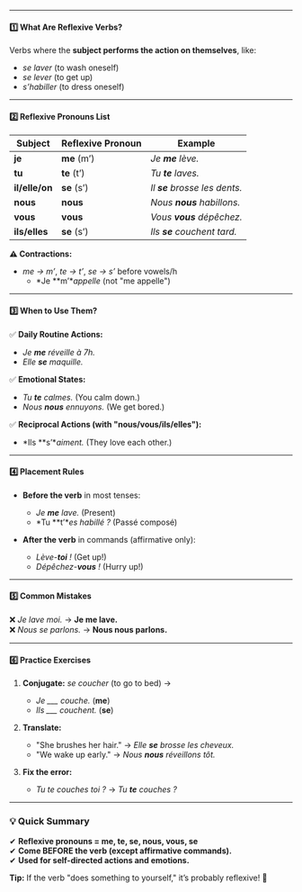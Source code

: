 
---
#### **1️⃣ What Are Reflexive Verbs?**  
Verbs where the **subject performs the action on themselves**, like:  
- *se laver* (to wash oneself)  
- *se lever* (to get up)  
- *s’habiller* (to dress oneself)  

---

#### **2️⃣ Reflexive Pronouns List**  
| **Subject** | **Reflexive Pronoun** | **Example** |  
|------------|----------------------|-------------|  
| **je** | **me** (m’) | *Je **me** lève.* |  
| **tu** | **te** (t’) | *Tu **te** laves.* |  
| **il/elle/on** | **se** (s’) | *Il **se** brosse les dents.* |  
| **nous** | **nous** | *Nous **nous** habillons.* |  
| **vous** | **vous** | *Vous **vous** dépêchez.* |  
| **ils/elles** | **se** (s’) | *Ils **se** couchent tard.* |  

**⚠ Contractions:**  
- *me → m’*, *te → t’*, *se → s’* before vowels/h  
  - *Je **m’**appelle* (not "me appelle")  

---

#### **3️⃣ When to Use Them?**  
✅ **Daily Routine Actions:**  
- *Je **me** réveille à 7h.*  
- *Elle **se** maquille.*  

✅ **Emotional States:**  
- *Tu **te** calmes.* (You calm down.)  
- *Nous **nous** ennuyons.* (We get bored.)  

✅ **Reciprocal Actions (with "nous/vous/ils/elles"):**  
- *Ils **s’**aiment.* (They love each other.)  

---

#### **4️⃣ Placement Rules**  
- **Before the verb** in most tenses:  
  - *Je **me** lave.* (Present)  
  - *Tu **t’**es habillé ?* (Passé composé)  

- **After the verb** in commands (affirmative only):  
  - *Lève-**toi** !* (Get up!)  
  - *Dépêchez-**vous** !* (Hurry up!)  

---

#### **5️⃣ Common Mistakes**  
❌ *Je lave moi.* → **Je **me** lave.**  
❌ *Nous se parlons.* → **Nous **nous** parlons.**  

---

#### **6️⃣ Practice Exercises**  
1. **Conjugate:** *se coucher* (to go to bed) →  
   - *Je ___ couche.* (**me**)  
   - *Ils ___ couchent.* (**se**)  

2. **Translate:**  
   - "She brushes her hair." → *Elle **se** brosse les cheveux.*  
   - "We wake up early." → *Nous **nous** réveillons tôt.*  

3. **Fix the error:**  
   - *Tu te couches toi ?* → *Tu **te** couches ?*  

---

### **💡 Quick Summary**  
✔ **Reflexive pronouns = me, te, se, nous, vous, se**  
✔ **Come BEFORE the verb (except affirmative commands).**  
✔ **Used for self-directed actions and emotions.**  

**Tip:** If the verb "does something to yourself," it’s probably reflexive! 🚿